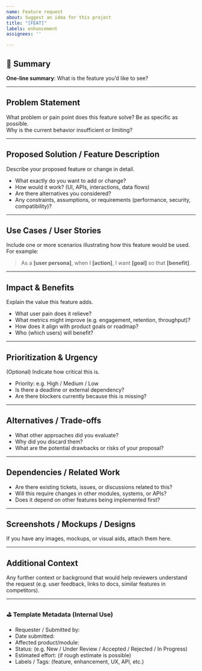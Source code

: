 ```yaml
---
name: Feature request
about: Suggest an idea for this project
title: "[FEAT]"
labels: enhancement
assignees: ''

---
```


## 📌 Summary  
**One-line summary**: What is the feature you’d like to see?

---

## Problem Statement  
What problem or pain point does this feature solve? Be as specific as possible.  
Why is the current behavior insufficient or limiting?

---

## Proposed Solution / Feature Description  
Describe your proposed feature or change in detail.  
- What exactly do you want to add or change?  
- How would it work? (UI, APIs, interactions, data flows)  
- Are there alternatives you considered?  
- Any constraints, assumptions, or requirements (performance, security, compatibility)?

---

## Use Cases / User Stories  
Include one or more scenarios illustrating how this feature would be used.  
For example:  
> As a **[user persona]**, when I **[action]**, I want **[goal]** so that **[benefit]**.

---

## Impact & Benefits  
Explain the value this feature adds.  
- What user pain does it relieve?  
- What metrics might improve (e.g. engagement, retention, throughput)?  
- How does it align with product goals or roadmap?  
- Who (which users) will benefit?

---

## Prioritization & Urgency  
(Optional) Indicate how critical this is.  
- Priority: e.g. High / Medium / Low  
- Is there a deadline or external dependency?  
- Are there blockers currently because this is missing?

---

## Alternatives / Trade-offs  
- What other approaches did you evaluate?  
- Why did you discard them?  
- What are the potential drawbacks or risks of your proposal?

---

## Dependencies / Related Work  
- Are there existing tickets, issues, or discussions related to this?  
- Will this require changes in other modules, systems, or APIs?  
- Does it depend on other features being implemented first?

---

## Screenshots / Mockups / Designs  
If you have any images, mockups, or visual aids, attach them here.

---

## Additional Context  
Any further context or background that would help reviewers understand the request (e.g. user feedback, links to docs, similar features in competitors).

---

### ⛳ Template Metadata (Internal Use)  
- Requester / Submitted by:  
- Date submitted:  
- Affected product/module:  
- Status: (e.g. New / Under Review / Accepted / Rejected / In Progress)  
- Estimated effort: (if rough estimate is possible)  
- Labels / Tags: (feature, enhancement, UX, API, etc.)
